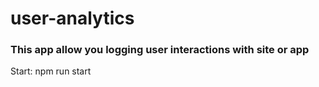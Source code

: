 # user-analytics
### This app allow you logging user interactions with site or app

Start: npm run start